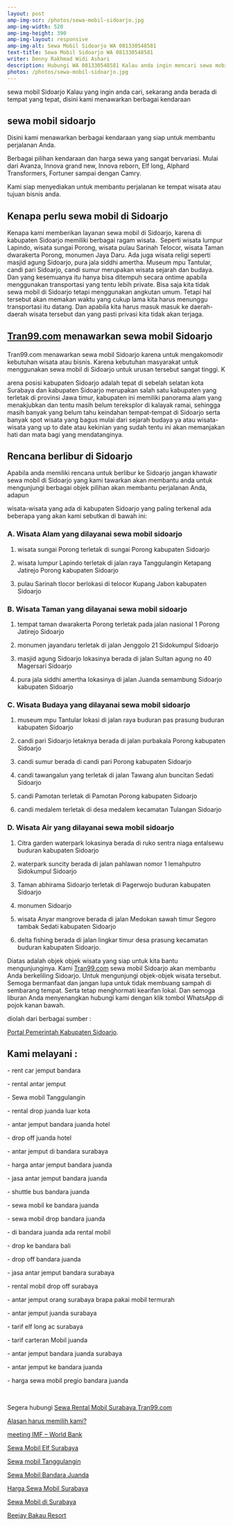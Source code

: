 ```yaml
---
layout: post
amp-img-scr: /photos/sewa-mobil-sidoarjo.jpg
amp-img-width: 520
amp-img-height: 390
amp-img-layout: responsive
amp-img-alt: Sewa Mobil Sidoarjo WA 081330548581
text-title: Sewa Mobil Sidoarjo WA 081330548581
writer: Denny Rakhmad Widi Ashari
description: Hubungi WA 081330548581 Kalau anda ingin mencari sewa mobil Sidoarjo, sekarang anda berada di tempat yang tepat disini kami menawarkan berbagai kendaraan yang siap untuk membantu perjalanan Anda berbagai pilihan kendaraan dan harga sewa yang sangat bervariasi mulai dari Avanza, Innova grand new, reborn, Elf dan lainnya
photos: /photos/sewa-mobil-sidoarjo.jpg
---
```

sewa mobil Sidoarjo Kalau yang ingin anda cari, sekarang anda berada di tempat yang tepat, disini kami menawarkan berbagai kendaraan

<h2 class="post">sewa mobil sidoarjo</h2>
<amp-img class="post" src="/photos/sewa-mobil-sidoarjo-2.jpg" width="520" height="390" layout="responsive" alt="Sewa mobil sidoarjo"></amp-img>


<p class="post">Disini kami menawarkan berbagai kendaraan yang siap untuk membantu perjalanan Anda. </p>
<p class="post">Berbagai pilihan kendaraan dan harga sewa yang sangat bervariasi. Mulai dari Avanza, Innova grand new, Innova reborn, Elf long, Alphard Transformers, Fortuner sampai dengan Camry. </p><p class="post">Kami siap menyediakan untuk membantu perjalanan ke tempat wisata atau tujuan bisnis anda.</p>
<h2 class="post">Kenapa perlu sewa mobil di Sidoarjo</h2>
<p class="post">Kenapa kami memberikan layanan sewa mobil di Sidoarjo, karena di kabupaten Sidoarjo memiliki berbagai ragam wisata.  Seperti wisata lumpur Lapindo, wisata sungai Porong, wisata pulau Sarinah Telocor, wisata Taman dwarakerta Porong, monumen Jaya Daru. Ada juga wisata religi seperti masjid agung Sidoarjo, pura jala siddhi amertha. Museum mpu Tantular, candi pari Sidoarjo, candi sumur merupakan wisata sejarah dan budaya.  Dan yang kesemuanya itu hanya bisa ditempuh secara ontime apabila menggunakan transportasi yang tentu lebih private. Bisa saja kita tidak sewa mobil di Sidoarjo tetapi menggunakan angkutan umum. Tetapi hal tersebut akan memakan waktu yang cukup lama kita harus menunggu transportasi itu datang. Dan apabila kita harus masuk masuk ke daerah-daerah wisata tersebut dan yang pasti privasi kita tidak akan terjaga.</p>
<h2 class="post"><p class="post"><a href="https://tran99.com">Tran99.com</a> menawarkan sewa mobil Sidoarjo</p></h2>
<p class="post">Tran99.com menawarkan sewa mobil Sidoarjo karena untuk mengakomodir kebutuhan wisata atau bisnis. Karena kebutuhan masyarakat untuk menggunakan sewa mobil di Sidoarjo untuk urusan tersebut sangat tinggi. K</p><p class="post">arena posisi kabupaten Sidoarjo adalah tepat di sebelah selatan kota Surabaya dan kabupaten Sidoarjo merupakan salah satu kabupaten yang terletak di provinsi Jawa timur, kabupaten ini memiliki panorama alam yang menakjubkan dan tentu masih belum tereksplor di kalayak ramai, sehingga masih banyak yang belum tahu keindahan tempat-tempat di Sidoarjo serta banyak spot wisata yang bagus mulai dari sejarah budaya ya atau wisata-wisata yang up to date atau kekinian yang sudah tentu ini akan memanjakan hati dan mata bagi yang mendatanginya.</p>
<h2 class="post">Rencana berlibur di Sidoarjo</h2>
<p class="post">Apabila anda memiliki rencana untuk berlibur ke Sidoarjo jangan khawatir sewa mobil di Sidoarjo yang kami tawarkan akan membantu anda untuk mengunjungi berbagai objek pilihan akan membantu perjalanan Anda, adapun </p><p class="post">wisata-wisata yang ada di kabupaten Sidoarjo yang paling terkenal ada beberapa yang akan kami sebutkan di bawah ini:</p>
<h3>A. Wisata Alam yang dilayanai sewa mobil sidoarjo</h3>
<ol>
    <li><p class="post">wisata sungai Porong terletak di sungai Porong kabupaten Sidoarjo</p></li>
    <li><p class="post">wisata lumpur Lapindo terletak di jalan raya Tanggulangin Ketapang Jatirejo Porong kabupaten Sidoarjo</p></li>
    <li><p class="post">pulau Sarinah tlocor berlokasi di telocor Kupang Jabon kabupaten Sidoarjo</p></li>
</ol>
<h3>B. Wisata Taman yang dilayanai sewa mobil sidoarjo</h3>
<ol>
    <li><p class="post">tempat taman dwarakerta Porong terletak pada jalan nasional 1 Porong Jatirejo Sidoarjo</p></li>
    <li><p class="post">monumen jayandaru terletak di jalan Jenggolo 21 Sidokumpul Sidoarjo</p></li>
    <li><p class="post">masjid agung Sidoarjo lokasinya berada di jalan Sultan agung no 40 Magersari Sidoarjo</p></li>
    <li><p class="post">pura jala siddhi amertha lokasinya di jalan Juanda semambung Sidoarjo kabupaten Sidoarjo</p></li>
</ol>
<h3>C. Wisata Budaya yang dilayanai sewa mobil sidoarjo</h3>
<ol>
    <li><p class="post">museum mpu Tantular lokasi di jalan raya buduran pas prasung buduran kabupaten Sidoarjo</p></li>
    <li><p class="post">candi pari Sidoarjo letaknya berada di jalan purbakala Porong kabupaten Sidoarjo</p></li>
    <li><p class="post">candi sumur berada di candi pari Porong kabupaten Sidoarjo</p></li>
    <li><p class="post">candi tawangalun yang terletak di jalan Tawang alun buncitan Sedati Sidoarjo</p></li>
    <li><p class="post">candi Pamotan terletak di Pamotan Porong kabupaten Sidoarjo</p></li>
    <li><p class="post">candi medalem terletak di desa medalem kecamatan Tulangan Sidoarjo</p></li>
</ol>
<h3>D. Wisata Air yang dilayanai sewa mobil sidoarjo</h3>
<ol>
    <li><p class="post">Citra garden waterpark lokasinya berada di ruko sentra niaga entalsewu buduran kabupaten Sidoarjo</p></li>
    <li><p class="post">waterpark suncity berada di jalan pahlawan nomor 1 lemahputro Sidokumpul Sidoarjo</p></li>
    <li><p class="post">Taman abhirama Sidoarjo terletak di Pagerwojo buduran kabupaten Sidoarjo</p></li>
    <li><p class="post">monumen Sidoarjo </p></li>
    <li><p class="post">wisata Anyar mangrove berada di jalan Medokan sawah timur Segoro tambak Sedati kabupaten Sidoarjo</p></li>
    <li><p class="post">delta fishing berada di jalan lingkar timur desa prasung kecamatan buduran kabupaten Sidoarjo.</p></li>
</ol>
<p class="post">Diatas adalah objek objek wisata yang siap untuk kita bantu mengunjunginya. Kami <a href="https://tran99.com">Tran99.com</a> sewa mobil Sidoarjo akan membantu Anda berkeliling Sidoarjo. Untuk mengunjungi objek-objek wisata tersebut. Semoga bermanfaat dan jangan lupa untuk tidak membuang sampah di sembarang tempat. Serta tetap menghormati kearifan lokal. Dan semoga liburan Anda menyenangkan hubungi kami dengan klik tombol WhatsApp di pojok kanan bawah.</p>
<p class="post">diolah dari berbagai sumber :</p>
<p class="post"><a href="http://portal.sidoarjokab.go.id" target="_blank" rel="noopener">Portal Pemerintah Kabupaten Sidoarjo</a>.</p>

<h2 class="post">Kami melayani :</h2>
<p class="post">- rent car jemput bandara</p>
<p class="post">- rental antar jemput</p>
<p class="post">- Sewa mobil Tanggulangin</p>
<p class="post">- rental drop juanda luar kota</p>
<p class="post">- antar jemput bandara juanda hotel</p>
<p class="post">- drop off juanda hotel</p>
<p class="post">- antar jemput di bandara surabaya </p>
<p class="post">- harga antar jemput bandara juanda</p>
<p class="post">- jasa antar jemput bandara juanda</p>
<p class="post">- shuttle bus bandara juanda</p>
<p class="post">- sewa mobil ke bandara juanda</p>
<p class="post">- sewa mobil drop bandara juanda</p>
<p class="post">- di bandara juanda ada rental mobil</p>
<p class="post">- drop ke bandara bali</p>
<p class="post">- drop off bandara juanda</p>
<p class="post">- jasa antar jemput bandara surabaya</p>
<p class="post">- rental mobil drop off surabaya</p>
<p class="post">- antar jemput orang surabaya brapa pakai mobil termurah</p>
<p class="post">- antar jemput juanda surabaya</p>
<p class="post">- tarif elf long ac surabaya</p>
<p class="post">- tarif carteran Mobil juanda</p>
<p class="post">- antar jemput bandara juanda surabaya</p>
<p class="post">- antar jemput ke bandara juanda</p>
<p class="post">- harga sewa mobil pregio bandara juanda</p>
<p class="post"><br></p>
<p class="post">Segera hubungi <a href="https://tran99.com/">Sewa Rental Mobil Surabaya Tran99.com</a></p>
<p class="post"><a href="https://tran99.com/2018/11/05/keunggulan-rental-mobil-surabaya/">Alasan harus memilih kami?</a></p>
<p class="post"><a href="https://tran99.com/2018/10/05/rental-annual-meeting-imf-world-bank-di-bali/">meeting IMF – World Bank</a></p>
<p class="post"><a href="https://tran99.com/2018/09/28/sewa-mobil-elf-surabaya/">Sewa Mobil Elf Surabaya</a></p>
<p class="post"><a href="https://tran99.com/2018/08/16/sewa-mobil-tanggulangin/">Sewa mobil Tanggulangin</a></p>
<p class="post"><a href="https://tran99.com/2018/07/23/sewa-mobil-bandara-juanda/">Sewa Mobil Bandara Juanda</a></p>
<p class="post"><a href="https://tran99.com/2018/06/21/harga-sewa-mobil-surabaya/">Harga Sewa Mobil Surabaya</a></p>
<p class="post"><a href="https://tran99.com/2018/05/27/sewa-mobil-di-surabaya/">Sewa Mobil di Surabaya</a></p>
<p class="post"><a href="https://tran99.com/2018/04/12/beejay-bakau-resort/">Beejay Bakau Resort</a></p>
<p class="post"><br></p>